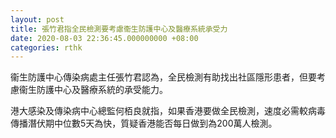 ```yaml
---
layout: post
title: 張竹君指全民檢測要考慮衞生防護中心及醫療系統承受力
date: 2020-08-03 22:36:45.000000000 +08:00
categories: rthk
---
```


衞生防護中心傳染病處主任張竹君認為，全民檢測有助找出社區隱形患者，但要考慮衞生防護中心及醫療系統的承受能力。

港大感染及傳染病中心總監何栢良就指，如果香港要做全民檢測，速度必需較病毒傳播潛伏期中位數5天為快，質疑香港能否每日做到為200萬人檢測。

